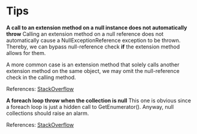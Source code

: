 Tips
====

**A call to an extension method on a null instance does not automatically throw**
Calling an extension method on a null reference does not automatically cause a 
NullExceptionReference exception to be thrown. Thereby, we can bypass
null-reference check **if** the extension method allows for them.

A more common case is an extension method that solely calls another extension
method on the same object, we may omit the null-reference check in the calling
method.

References:
[StackOverflow](http://stackoverflow.com/questions/847209/in-c-what-happens-when-you-call-an-extension-method-on-a-null-object)

**A foreach loop throw when the collection is null**
This one is obvious since a foreach loop is just a hidden call to GetEnumerator().
Anyway, null collections should raise an alarm.
  
References:
[StackOverflow](http://stackoverflow.com/questions/11734380/check-for-null-in-foreach-loop)

